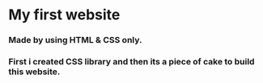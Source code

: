 # My first website

### Made by using HTML & CSS only.
### First i created CSS library and then its a piece of cake to build this website.